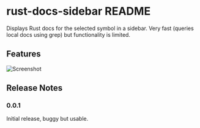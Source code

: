 # rust-docs-sidebar README

Displays Rust docs for the selected symbol in a sidebar. Very fast (queries local docs using grep) but functionality is limited.

## Features

![Screenshot](screenshot.jpg)

## Release Notes

### 0.0.1

Initial release, buggy but usable.
